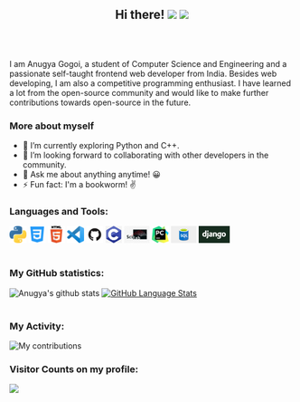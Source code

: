 <h2 align="center"> Hi there! <img src="https://raw.githubusercontent.com/MartinHeinz/MartinHeinz/master/wave.gif" width="30px"> <img src="https://media.giphy.com/media/WUlplcMpOCEmTGBtBW/giphy.gif" width="30">  </h2>
<br><br>

I am Anugya Gogoi, a student of Computer Science and Engineering and a passionate self-taught frontend web developer from India. Besides web developing, I am also a competitive programming enthusiast. I have learned a lot from the open-source community and would like to make further contributions towards open-source in the future.
<br>

### More about myself

- 🔭 I’m currently exploring Python and C++.
- 👯 I’m looking forward to collaborating with other developers in the community.
- 💬 Ask me about anything anytime! 😀
- ⚡ Fun fact: I'm a bookworm! ✌

### Languages and Tools:

<code><img height="30" src="https://github.com/Anugya-Gogoi/Anugya-Gogoi/blob/main/assets/1200px-Python-logo-notext.svg.png"></code>
<code><img height="30" src="https://github.com/Anugya-Gogoi/Anugya-Gogoi/blob/main/assets/121-css3-512.png"></code>
<code><img height="30" src="https://github.com/Anugya-Gogoi/Anugya-Gogoi/blob/main/assets/HTML5_Logo_512.png"></code>
<code><img height="30" src="https://github.com/Anugya-Gogoi/Anugya-Gogoi/blob/main/assets/71187801-14e60a80-2280-11ea-94c9-e56576f76baf.png"></code>
<code><img height="30" src="https://github.com/Anugya-Gogoi/Anugya-Gogoi/blob/main/assets/GitHub-Mark.png"></code>
<code><img height="30" src="https://github.com/Anugya-Gogoi/Anugya-Gogoi/blob/main/assets/c.jpg"></code>
<code><img height="30" src="https://github.com/Anugya-Gogoi/Anugya-Gogoi/blob/main/assets/scilab.jpg"></code>
<code><img height="30" src="https://github.com/Anugya-Gogoi/Anugya-Gogoi/blob/main/assets/pycharm.png"></code>
<code><img height="30" src="https://github.com/Anugya-Gogoi/Anugya-Gogoi/blob/main/assets/sql.png"></code>
<code><img height="30" src="https://github.com/Anugya-Gogoi/Anugya-Gogoi/blob/main/assets/django.jpg"></code>
<br><br>

### My GitHub statistics:

![Anugya's github stats](https://github-readme-stats.vercel.app/api?username=Anugya-Gogoi&show_icons=true&theme=nightowl) [![GitHub Language Stats](https://github-readme-stats.vercel.app/api/top-langs/?username=Anugya-Gogoi&langs_count=10&theme=nightowl&layout=compact)]()
<br><br>

### My Activity:

 <img src="https://github-readme-streak-stats.herokuapp.com/?user=Anugya-Gogoi&theme=nightowl" alt="My contributions"/>

### Visitor Counts on my profile:

<img src="https://profile-counter.glitch.me/Anugya-Gogoi/count.svg" />
<br>



